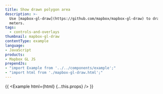 ```yaml
---
title: Show drawn polygon area
description: >-
  Use [mapbox-gl-draw](https://github.com/mapbox/mapbox-gl-draw) to draw a polygon and [Turf.js](http://turfjs.org/) to calculate its area in square
  meters.
tags:
  - controls-and-overlays
thumbnail: mapbox-gl-draw
contentType: example
language:
- JavaScript
products:
- Mapbox GL JS
prependJs:
- "import Example from '../../components/example';"
- "import html from './mapbox-gl-draw.html';"
---
```


{{ <Example html={html} {...this.props} /> }}
